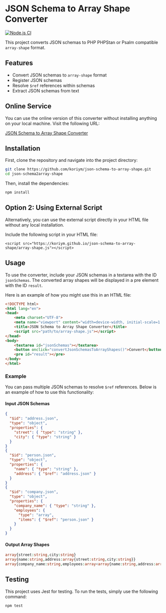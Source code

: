 # JSON Schema to Array Shape Converter
[![Node.js CI](https://github.com/koriym/json-schema-to-array-shape/actions/workflows/nodejs.yml/badge.svg)](https://github.com/koriym/json-schema-to-array-shape/actions/workflows/nodejs.yml)

This project converts JSON schemas to PHP PHPStan or Psalm compatible `array-shape` format.

## Features

- Convert JSON schemas to `array-shape` format
- Register JSON schemas
- Resolve `$ref` references within schemas
- Extract JSON schemas from text

## Online Service

You can use the online version of this converter without installing anything on your local machine. Visit the following URL:

[JSON Schema to Array Shape Converter](https://koriym.github.io/json-schema-to-array-shape/)

## Installation

First, clone the repository and navigate into the project directory:

```bash
git clone https://github.com/koriym/json-schema-to-array-shape.git
cd json-schema2array-shape
```

Then, install the dependencies:

```bash
npm install
```
## Option 2: Using External Script

Alternatively, you can use the external script directly in your HTML file without any local installation.

Include the following script in your HTML file:

```
<script src="https://koriym.github.io/json-schema-to-array-shape/array-shape.js"></script>
```

## Usage

To use the converter, include your JSON schemas in a textarea with the ID `jsonSchemas`. The converted array shapes will be displayed in a pre element with the ID `result`.

Here is an example of how you might use this in an HTML file:

```html
<!DOCTYPE html>
<html lang="en">
<head>
    <meta charset="UTF-8">
    <meta name="viewport" content="width=device-width, initial-scale=1.0">
    <title>JSON Schema to Array Shape Converter</title>
    <script src="path/to/array-shape.js"></script>
</head>
<body>
    <textarea id="jsonSchemas"></textarea>
    <button onclick="convertJsonSchemasToArrayShapes()">Convert</button>
    <pre id="result"></pre>
</body>
</html>
```

### Example

You can pass multiple JSON schemas to resolve `$ref` references. Below is an example of how to use this functionality:

#### Input JSON Schemas

```json
{
  "$id": "address.json",
  "type": "object",
  "properties": {
    "street": { "type": "string" },
    "city": { "type": "string" }
  }
}
{
  "$id": "person.json",
  "type": "object",
  "properties": {
    "name": { "type": "string" },
    "address": { "$ref": "address.json" }
  }
}
{
  "$id": "company.json",
  "type": "object",
  "properties": {
    "company_name": { "type": "string" },
    "employees": {
      "type": "array",
      "items": { "$ref": "person.json" }
    }
  }
}
```

#### Output Array Shapes

```php
array{street:string,city:string}
array{name:string,address:array{street:string,city:string}}
array{company_name:string,employees:array<array{name:string,address:array{street:string,city:string>}}
```

## Testing

This project uses Jest for testing. To run the tests, simply use the following command:

```bash
npm test
```
